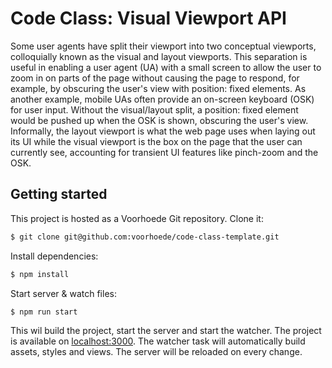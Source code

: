 # Code Class: Visual Viewport API

Some user agents have split their viewport into two conceptual viewports, colloquially known as the visual and layout viewports. This separation is useful in enabling a user agent (UA) with a small screen to allow the user to zoom in on parts of the page without causing the page to respond, for example, by obscuring the user's view with position: fixed elements. As another example, mobile UAs often provide an on-screen keyboard (OSK) for user input. Without the visual/layout split, a position: fixed element would be pushed up when the OSK is shown, obscuring the user's view. Informally, the layout viewport is what the web page uses when laying out its UI while the visual viewport is the box on the page that the user can currently see, accounting for transient UI features like pinch-zoom and the OSK.

## Getting started

This project is hosted as a Voorhoede Git repository. Clone it:

```bash
$ git clone git@github.com:voorhoede/code-class-template.git
```

Install dependencies:

```bash
$ npm install
```

Start server & watch files:

```bash
$ npm run start
```

This wil build the project, start the server and start the watcher. The project is
available on [localhost:3000](http://localhost:3000). The watcher task will automatically
build assets, styles and views. The server will be reloaded on every change.
